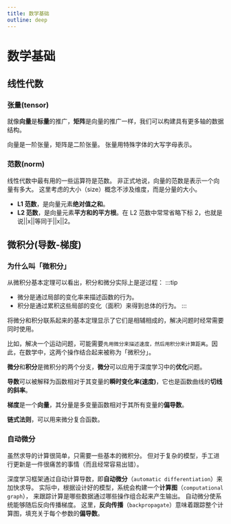 ```yaml
---
title: 数学基础
outline: deep
---
```


# 数学基础

## 线性代数

### 张量(tensor)

就像**向量**是**标量**的推广，**矩阵**是向量的推广一样，我们可以构建具有更多轴的数据结构。

向量是一阶张量，矩阵是二阶张量。 张量用特殊字体的大写字母表示。

### 范数(norm)

线性代数中最有用的一些运算符是范数。 非正式地说，向量的范数是表示一个向量有多大。 这里考虑的大小（size）概念不涉及维度，而是分量的大小。

- **L1 范数**，是向量元素**绝对值之和**。
- **L2 范数**，是向量元素**平方和的平方根**。在 L2 范数中常常省略下标 2，也就是说||x||等同于||x||2。

## 微积分(导数-梯度)

### 为什么叫「微积分」

从微积分基本定理可以看出，积分和微分实际上是逆过程：
:::tip

- 微分是通过局部的变化率来描述函数的行为。
- 积分是通过累积这些局部的变化（面积）来得到总体的行为。
  :::

将微分和积分联系起来的基本定理显示了它们是相辅相成的，解决问题时经常需要同时使用。

比如，解决一个运动问题，可能需要`先用微分来描述速度，然后用积分来计算距离`。因此，在数学中，这两个操作结合起来被称为「微积分」。

**微分**和**积分**是微积分的两个分支，**微分**可以应用于深度学习中的**优化**问题。

**导数**可以被解释为函数相对于其变量的**瞬时变化率(速度)**，它也是函数曲线的**切线的斜率**。

**梯度**是一个**向量**，其分量是多变量函数相对于其所有变量的**偏导数**。

**链式法则**，可以用来微分复合函数。

### 自动微分

虽然求导的计算很简单，只需要一些基本的微积分。 但对于复杂的模型，手工进行更新是一件很痛苦的事情（而且经常容易出错）。

深度学习框架通过自动计算导数，即**自动微分**（`automatic differentiation`）来加快求导。 实际中，根据设计好的模型，系统会构建一个**计算图**（`computational graph`）， 来跟踪计算是哪些数据通过哪些操作组合起来产生输出。 自动微分使系统能够随后反向传播梯度。 这里，**反向传播**（`backpropagate`）意味着跟踪整个计算图，填充关于每个参数的**偏导数**。
